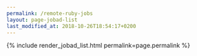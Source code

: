 ```yaml
---
permalink: /remote-ruby-jobs
layout: page-jobad-list
last_modified_at: 2018-10-26T18:54:17+0200
---
```

{% include render_jobad_list.html permalink=page.permalink %}
